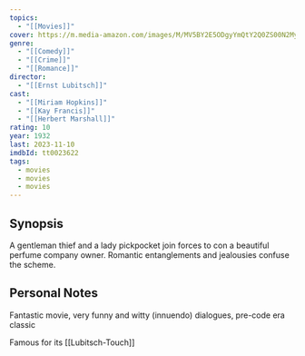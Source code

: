 ```yaml
---
topics:
  - "[[Movies]]"
cover: https://m.media-amazon.com/images/M/MV5BY2E5ODgyYmQtY2Q0ZS00N2MyLWJhYzktYTliMWEyOWM2OGNiXkEyXkFqcGdeQXVyMDI2NDg0NQ@@._V1_SX300.jpg
genre:
  - "[[Comedy]]"
  - "[[Crime]]"
  - "[[Romance]]"
director:
  - "[[Ernst Lubitsch]]"
cast:
  - "[[Miriam Hopkins]]"
  - "[[Kay Francis]]"
  - "[[Herbert Marshall]]"
rating: 10
year: 1932
last: 2023-11-10
imdbId: tt0023622
tags:
  - movies
  - movies
  - movies
---
```

## Synopsis

A gentleman thief and a lady pickpocket join forces to con a beautiful perfume company owner. Romantic entanglements and jealousies confuse the scheme.


## Personal Notes

Fantastic movie, very funny and witty (innuendo) dialogues, pre-code era classic

Famous for its [[Lubitsch-Touch]]


